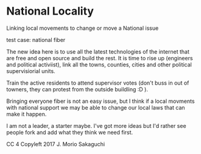 # National Locality
Linking local movements to change or move a National issue 

test case: national fiber

The new idea here is to use all the latest technologies of the internet that are free and open source and build the rest.
It is time to rise up (engineers and political activiist), link all the towns, counties, cities and other political supervisiorial units.

Train the active residents to attend supervisor votes (don't buss in out of towners, they can protest from the outside buildling :D ).

Bringing everyone fiber is not an easy issue, but I think if a local movments with national support we may be able to change our local laws that can make it happen.

I am not a leader, a starter maybe. I've got more ideas but I'd rather see people fork and add what they think we need first.



CC 4 Copyleft 2017 J. Morio Sakaguchi
